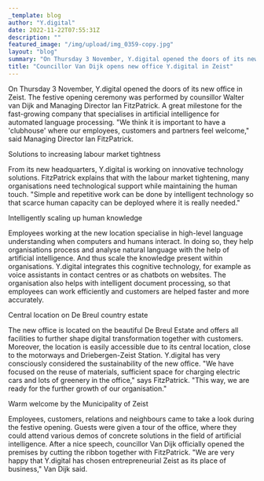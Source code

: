```yaml
---
_template: blog
author: "Y.digital"
date: 2022-11-22T07:55:31Z
description: ""
featured_image: "/img/upload/img_0359-copy.jpg"
layout: "blog"
summary: "On Thursday 3 November, Y.digital opened the doors of its new office in Zeist. The festive opening ceremony was performed by counsillor Walter van Dijk and Managing Director Ian FitzPatrick. \n\n\n"
title: "Councillor Van Dijk opens new office Y.digital in Zeist"
---
```



On Thursday 3 November, Y.digital opened the doors of its new office in Zeist. The festive opening ceremony was performed by counsillor Walter van Dijk and Managing Director Ian FitzPatrick. A great milestone for the fast-growing company that specialises in artificial intelligence for automated language processing. "We think it is important to have a 'clubhouse' where our employees, customers and partners feel welcome," said Managing Director Ian FitzPatrick.

Solutions to increasing labour market tightness

From its new headquarters, Y.digital is working on innovative technology solutions. FitzPatrick explains that with the labour market tightening, many organisations need technological support while maintaining the human touch. "Simple and repetitive work can be done by intelligent technology so that scarce human capacity can be deployed where it is really needed."

Intelligently scaling up human knowledge

Employees working at the new location specialise in high-level language understanding when computers and humans interact. In doing so, they help organisations process and analyse natural language with the help of artificial intelligence. And thus scale the knowledge present within organisations. Y.digital integrates this cognitive technology, for example as voice assistants in contact centres or as chatbots on websites. The organisation also helps with intelligent document processing, so that employees can work efficiently and customers are helped faster and more accurately.

Central location on De Breul country estate

The new office is located on the beautiful De Breul Estate and offers all facilities to further shape digital transformation together with customers. Moreover, the location is easily accessible due to its central location, close to the motorways and Driebergen-Zeist Station. Y.digital has very consciously considered the sustainability of the new office. "We have focused on the reuse of materials, sufficient space for charging electric cars and lots of greenery in the office," says FitzPatrick. "This way, we are ready for the further growth of our organisation."

Warm welcome by the Municipality of Zeist

Employees, customers, relations and neighbours came to take a look during the festive opening. Guests were given a tour of the office, where they could attend various demos of concrete solutions in the field of artificial intelligence. After a nice speech, councillor Van Dijk officially opened the premises by cutting the ribbon together with FitzPatrick. "We are very happy that Y.digital has chosen entrepreneurial Zeist as its place of business," Van Dijk said.
